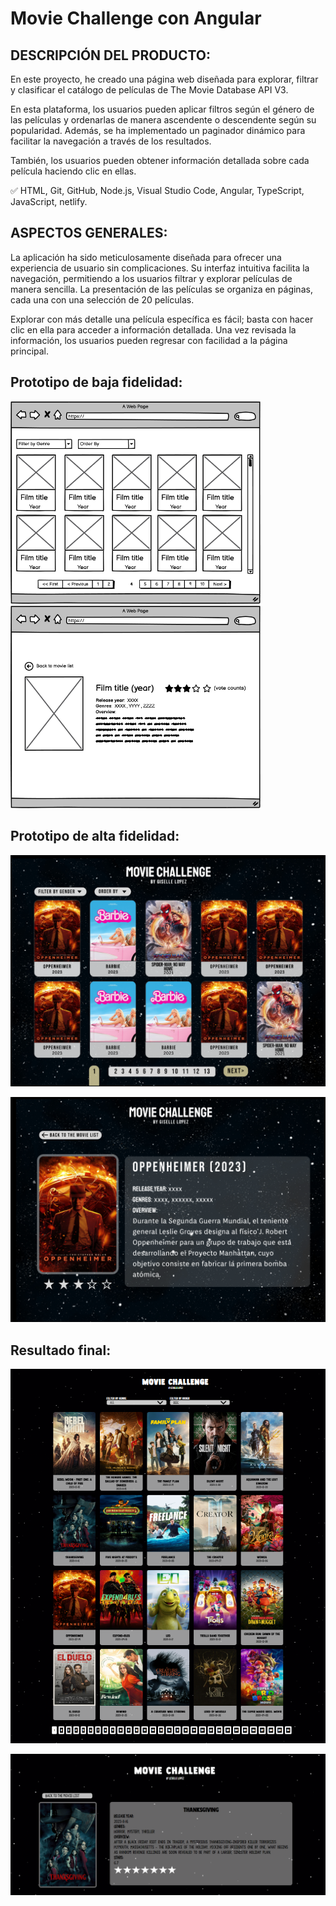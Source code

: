 
# Movie Challenge con Angular

## DESCRIPCIÓN DEL PRODUCTO:

En este proyecto, he creado una página web diseñada para explorar, filtrar y clasificar el catálogo de películas de The Movie Database API V3. 

En esta plataforma, los usuarios pueden aplicar filtros según el género de las películas y ordenarlas de manera ascendente o descendente según su popularidad. Además, se ha implementado un paginador dinámico para facilitar la navegación a través de los resultados. 

También, los usuarios pueden obtener información detallada sobre cada película haciendo clic en ellas.

✅ HTML, Git, GitHub, Node.js, Visual Studio Code, Angular, TypeScript, JavaScript, netlify.
                             
 ## ASPECTOS GENERALES:
 
La aplicación ha sido meticulosamente diseñada para ofrecer una experiencia de usuario sin complicaciones. Su interfaz intuitiva facilita la navegación, permitiendo a los usuarios filtrar y explorar películas de manera sencilla. La presentación de las películas se organiza en páginas, cada una con una selección de 20 películas.

Explorar con más detalle una película específica es fácil; basta con hacer clic en ella para acceder a información detallada. Una vez revisada la información, los usuarios pueden regresar con facilidad a la página principal.
  
 ## Prototipo de baja fidelidad:
<img src="https://github.com/GiselleLop/Movie-Challenge/blob/ee78de7bb91c0446c0afa2f9b0ce29a8106a3e07/images/movie-list.png" width="400" />
<img src="https://github.com/GiselleLop/Movie-Challenge/blob/main/images/movie-detail.png" width="400" />
 
 ## Prototipo de alta fidelidad:
 
 ![Image text](https://github.com/GiselleLop/Movie-Challenge/blob/main/images/Captura%20de%20pantalla%202024-01-04%20123001.png)
 
 ![Image text](https://github.com/GiselleLop/Movie-Challenge/blob/main/images/PROTO2.png)
 
 ## Resultado final:
 
 ![Image text](https://github.com/GiselleLop/Movie-Challenge/blob/main/images/RESULTADO1.png)
 
 ![Image text](https://github.com/GiselleLop/Movie-Challenge/blob/main/images/RESUL2.png)
 
 
